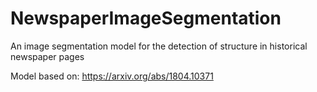 # NewspaperImageSegmentation

An image segmentation model for the detection of structure in historical newspaper pages

Model based on: https://arxiv.org/abs/1804.10371
